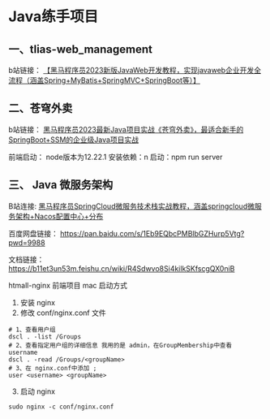 # Java练手项目

## 一、tlias-web_management

b站链接： [【黑马程序员2023新版JavaWeb开发教程，实现javaweb企业开发全流程（涵盖Spring+MyBatis+SpringMVC+SpringBoot等）】](https://www.bilibili.com/video/BV1m84y1w7Tb/?p=172&share_source=copy_web&vd_source=09fb92f030ff4b6839be02ef6ea050a0)


## 二、苍穹外卖
b站链接： [ 黑马程序员2023最新Java项目实战《苍穹外卖》，最适合新手的SpringBoot+SSM的企业级Java项目实战 ](https://www.bilibili.com/video/BV1TP411v7v6/?p=2&share_source=copy_web&vd_source=09fb92f030ff4b6839be02ef6ea050a0)

前端启动： node版本为12.22.1
安装依赖：n
启动：npm run server


## 三、 Java 微服务架构

B站连接: [黑马程序员SpringCloud微服务技术栈实战教程，涵盖springcloud微服务架构+Nacos配置中心+分布](https://www.bilibili.com/video/BV1kH4y1S7wz/?p=2&vd_source=33b55b80505ce4380c4dfa242b2d54d2) 

百度网盘链接： https://pan.baidu.com/s/1Eb9EQbcPMBlbGZHurp5Vtg?pwd=9988

文档链接：https://b11et3un53m.feishu.cn/wiki/R4Sdwvo8Si4kilkSKfscgQX0niB

htmall-nginx 前端项目 mac 启动方式
1. 安装 nginx
2. 修改 conf/nginx.conf 文件
```shell
# 1、查看用户组 
dscl . -list /Groups
# 2、查看指定用户组的详细信息 我用的是 admin，在GroupMembership中查看 username
dscl . -read /Groups/<groupName>
# 3、在 nginx.conf中添加 ;
user <username> <groupName>
```
3. 启动 nginx
```
sudo nginx -c conf/nginx.conf
```